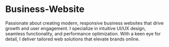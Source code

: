 # Business-Website
Passionate about creating modern, responsive business websites that drive growth and user engagement. I specialize in intuitive UI/UX design, seamless functionality, and performance optimization. With a keen eye for detail, I deliver tailored web solutions that elevate brands online.
